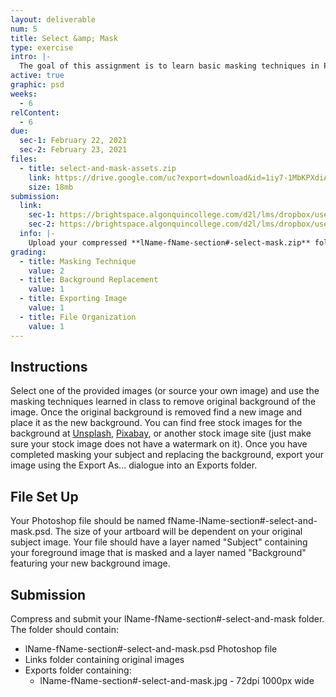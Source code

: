 ```yaml
---
layout: deliverable
num: 5
title: Select &amp; Mask
type: exercise
intro: |-
  The goal of this assignment is to learn basic masking techniques in Photoshop.
active: true
graphic: psd
weeks:
  - 6
relContent:
  - 6
due:
  sec-1: February 22, 2021
  sec-2: February 23, 2021
files:
  - title: select-and-mask-assets.zip
    link: https://drive.google.com/uc?export=download&id=1iy7-1MbKPXdiAkfPTIOTUEdLv6B7mzS0
    size: 18mb
submission:
  link:
    sec-1: https://brightspace.algonquincollege.com/d2l/lms/dropbox/user/folder_submit_files.d2l?db=289597&grpid=0&isprv=0&bp=0&ou=332375
    sec-2: https://brightspace.algonquincollege.com/d2l/lms/dropbox/user/folder_submit_files.d2l?db=290046&grpid=0&isprv=0&bp=0&ou=317259
  info: |-
    Upload your compressed **lName-fName-section#-select-mask.zip** folder on Brightspace.
grading:
  - title: Masking Technique
    value: 2
  - title: Background Replacement
    value: 1
  - title: Exporting Image
    value: 1
  - title: File Organization
    value: 1
---
```


## Instructions

Select one of the provided images (or source your own image) and use the masking techniques learned in class to remove original background of the image. Once the original background is removed find a new image and place it as the new background. You can find free stock images for the background at [Unsplash](https:://unsplash.com), [Pixabay](https://pixabay.com), or another stock image site (just make sure your stock image does not have a watermark on it). Once you have completed masking your subject and replacing the background, export your image using the Export As... dialogue into an Exports folder.

## File Set Up

Your Photoshop file should be named fName-lName-section#-select-and-mask.psd. The size of your artboard will be dependent on your original subject image. Your file should have a layer named "Subject" containing your foreground image that is masked and a layer named "Background" featuring your new background image.

## Submission

Compress and submit your lName-fName-section#-select-and-mask folder. The folder should contain:

- lName-fName-section#-select-and-mask.psd Photoshop file
- Links folder containing original images
- Exports folder containing:
  - lName-fName-section#-select-and-mask.jpg - 72dpi 1000px wide
